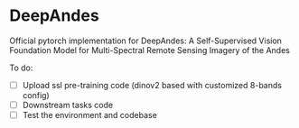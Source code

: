 # DeepAndes
Official pytorch implementation for DeepAndes: A Self-Supervised Vision Foundation Model for Multi-Spectral Remote Sensing Imagery of the Andes

To do:
- [ ] Upload ssl pre-training code (dinov2 based with customized 8-bands config)
- [ ] Downstream tasks code
- [ ] Test the environment and codebase 
